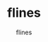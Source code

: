 ---
title: flines
description: this is flines, Owner/Co-Owner of the box critters modding
  community and a pink blob. what a nice guy
icon: /uploads/authors/flines.png
author:
  - flines
---